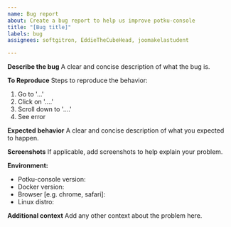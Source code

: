 ```yaml
---
name: Bug report
about: Create a bug report to help us improve potku-console
title: "[Bug title]"
labels: bug
assignees: softgitron, EddieTheCubeHead, joomakelastudent

---
```


**Describe the bug**
A clear and concise description of what the bug is.

**To Reproduce**
Steps to reproduce the behavior:
1. Go to '...'
2. Click on '....'
3. Scroll down to '....'
4. See error

**Expected behavior**
A clear and concise description of what you expected to happen.

**Screenshots**
If applicable, add screenshots to help explain your problem.

**Environment:**
 - Potku-console version: 
 - Docker version: 
 - Browser [e.g. chrome, safari]: 
 - Linux distro: 

**Additional context**
Add any other context about the problem here.
